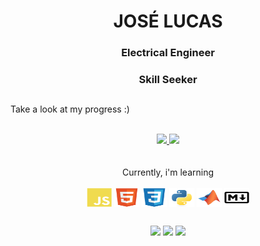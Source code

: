 
<div align="center">
  <h1>
    JOSÉ LUCAS
  </h1>
  <h3>
    Electrical Engineer
  </h3>
  <h3>
    Skill Seeker
  </h3>
</div>

##

Take a look at my progress :)

<br>

<div align="center">
  <a href="https://github.com/devjoselucas">
  <img height="180em" src="https://github-readme-stats.vercel.app/api/top-langs/?username=devjoselucas&layout=compact&langs_count=7&theme=dark"/>
  <img height="180em" src="https://github-readme-stats.vercel.app/api?username=devjoselucas&show_icons=true&theme=dark&include_all_commits=true&count_private=true"/>
	</a>
</div>

<br>
<br>

<div align="center">
	 Currently, i'm learning
</div>
	
<div style="display: inline_block" align="center"><br>
  <img align="center" alt="Js" height="30" width="40" src="https://raw.githubusercontent.com/devicons/devicon/master/icons/javascript/javascript-plain.svg">
  <img align="center" alt="HTML" height="30" width="40" src="https://raw.githubusercontent.com/devicons/devicon/master/icons/html5/html5-original.svg">
  <img align="center" alt="CSS" height="30" width="40" src="https://raw.githubusercontent.com/devicons/devicon/master/icons/css3/css3-original.svg">
  <img align="center" alt="Python" height="30" width="40" src="https://raw.githubusercontent.com/devicons/devicon/master/icons/python/python-original.svg">
  <img align="center" alt="Matlab" height="30" width="40" src="https://raw.githubusercontent.com/devicons/devicon/master/icons/matlab/matlab-original.svg">
	<img align="center" alt="Markdown" height="30" width="40" src="https://raw.githubusercontent.com/devicons/devicon/master/icons/markdown/markdown-original.svg">
</div>
  
##

<div align="center"> 
  <a href="https://www.linkedin.com/in/jose-holanda/" target="_blank"><img src="https://img.shields.io/badge/-LinkedIn-%230077B5?style=for-the-badge&logo=linkedin&logoColor=white" target="_blank"></a> 
	<a href="https://www.instagram.com/1zelucas/" target="_blank"><img src="https://img.shields.io/badge/-Instagram-%23E4405F?style=for-the-badge&logo=instagram&logoColor=white" target="_blank"></a>
  <a href = "mailto:jose.holanda@ee.ufcg.edu.br"><img src="https://img.shields.io/badge/-Gmail-%23333?style=for-the-badge&logo=gmail&logoColor=white" target="_blank"></a>
</div>
